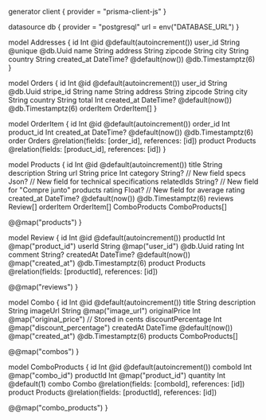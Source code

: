generator client {
  provider = "prisma-client-js"
}

datasource db {
  provider = "postgresql"
  url      = env("DATABASE_URL")
}

model Addresses {
  id         Int       @id @default(autoincrement())
  user_id    String    @unique @db.Uuid
  name       String
  address    String
  zipcode    String
  city       String
  country    String
  created_at DateTime? @default(now()) @db.Timestamptz(6)
}

model Orders {
  id         Int         @id @default(autoincrement())
  user_id    String      @db.Uuid
  stripe_id  String
  name       String
  address    String
  zipcode    String
  city       String
  country    String
  total      Int
  created_at DateTime?   @default(now()) @db.Timestamptz(6)
  orderItem  OrderItem[]
}

model OrderItem {
  id         Int       @id @default(autoincrement())
  order_id   Int
  product_id Int
  created_at DateTime? @default(now()) @db.Timestamptz(6)
  order      Orders    @relation(fields: [order_id], references: [id])
  product    Products  @relation(fields: [product_id], references: [id])
}

model Products {
  id            Int             @id @default(autoincrement())
  title         String
  description   String
  url           String
  price         Int
  category      String? // New field
  specs         Json? // New field for technical specifications
  relatedIds    String? // New field for "Compre junto" products
  rating        Float? // New field for average rating
  created_at    DateTime?       @default(now()) @db.Timestamptz(6)
  reviews       Review[]
  orderItem     OrderItem[]
  ComboProducts ComboProducts[]

  @@map("products")
}

model Review {
  id        Int       @id @default(autoincrement())
  productId Int       @map("product_id")
  userId    String    @map("user_id") @db.Uuid
  rating    Int
  comment   String?
  createdAt DateTime? @default(now()) @map("created_at") @db.Timestamptz(6)
  product   Products  @relation(fields: [productId], references: [id])

  @@map("reviews")
}

model Combo {
  id                 Int             @id @default(autoincrement())
  title              String
  description        String
  imageUrl           String          @map("image_url")
  originalPrice      Int             @map("original_price") // Stored in cents
  discountPercentage Int             @map("discount_percentage")
  createdAt          DateTime        @default(now()) @map("created_at") @db.Timestamptz(6)
  products           ComboProducts[]

  @@map("combos")
}

model ComboProducts {
  id        Int      @id @default(autoincrement())
  comboId   Int      @map("combo_id")
  productId Int      @map("product_id")
  quantity  Int      @default(1)
  combo     Combo    @relation(fields: [comboId], references: [id])
  product   Products @relation(fields: [productId], references: [id])

  @@map("combo_products")
}
